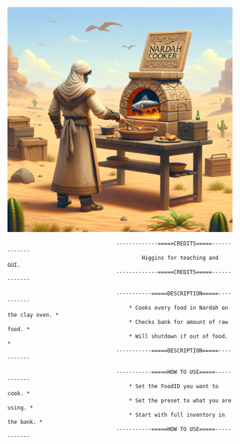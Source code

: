 ![alt text](https://github.com/KnetterbalScripts/LUA-scripts/blob/main/Nardah%20Cooker.png)

                                      -------------=====CREDITS=====-------------
                                              Higgins for teaching and GUI.
                                      -------------=====CREDITS=====-------------
                                          
                                      -----------=====DESCRIPTION=====-----------
                                          * Cooks every food in Nardah on the clay oven. *
                                          * Checks bank for amount of raw food. *
                                          * Will shutdown if out of food. *
                                      -----------=====DESCRIPTION=====-----------
                                          
                                      -----------=====HOW TO USE=====------------
                                          * Set the FoodID you want to cook. *
                                          * Set the preset to what you are using. *
                                          * Start with full inventory in the bank. *
                                      -----------=====HOW TO USE=====------------
